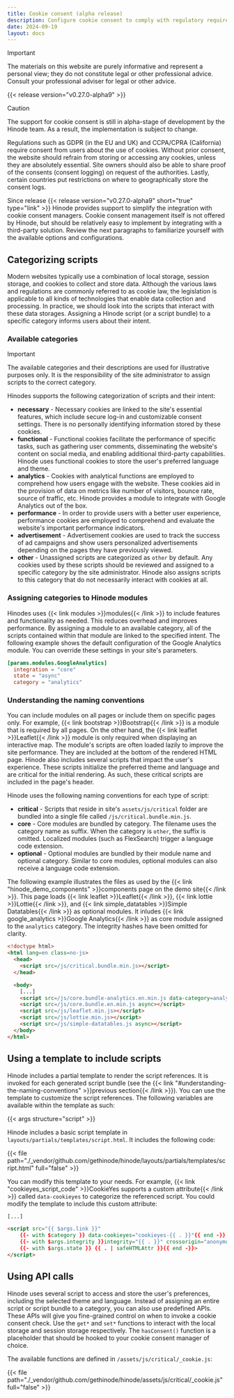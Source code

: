 ```yaml
---
title: Cookie consent (alpha release)
description: Configure cookie consent to comply with regulatory requirements.
date: 2024-09-19
layout: docs
---
```


> [!IMPORTANT]
> The materials on this website are purely informative and represent a personal view; they do not constitute legal or other professional advice. Consult your professional adviser for legal or other advice.

{{< release version="v0.27.0-alpha9" >}}

> [!CAUTION]
> The support for cookie consent is still in alpha-stage of development by the Hinode team. As a result, the implementation is subject to change.

Regulations such as GDPR (in the EU and UK) and CCPA/CPRA (California) require consent from users about the use of cookies. Without prior consent, the website should refrain from storing or accessing any cookies, unless they are absolutely essential. Site owners should also be able to share proof of the consents (consent logging) on request of the authorities. Lastly, certain countries put restrictions on where to geographically store the consent logs.

Since release {{< release version="v0.27.0-alpha9" short="true" type="link" >}} Hinode provides support to simplify the integration with cookie consent managers. Cookie consent management itself is not offered by Hinode, but should be relatively easy to implement by integrating with a third-party solution. Review the next paragraphs to familiarize yourself with the available options and configurations.

## Categorizing scripts

Modern websites typically use a combination of local storage, session storage, and cookies to collect and store data. Although the various laws and regulations are commonly referred to as cookie law, the legislation is applicable to all kinds of technologies that enable data collection and processing. In practice, we should look into the scripts that interact with these data storages. Assigning a Hinode script (or a script bundle) to a specific category informs users about their intent.

### Available categories

> [!IMPORTANT]
> The available categories and their descriptions are used for illustrative purposes only. It is the responsibility of the site administrator to assign scripts to the correct category.

Hinodes supports the following categorization of scripts and their intent:

- **necessary** - Necessary cookies are linked to the site's essential features, which include secure log-in and customizable consent settings. There is no personally identifying information stored by these cookies.
- **functional** - Functional cookies facilitate the performance of specific tasks, such as gathering user comments, disseminating the website's content on social media, and enabling additional third-party capabilities. Hinode uses functional cookies to store the user's preferred language and theme.
- **analytics** - Cookies with analytical functions are employed to comprehend how users engage with the website. These cookies aid in the provision of data on metrics like number of visitors, bounce rate, source of traffic, etc. Hinode provides a module to integrate with Google Analytics out of the box.
- **performance** - In order to provide users with a better user experience, performance cookies are employed to comprehend and evaluate the website's important performance indicators.
- **advertisement** - Advertisement cookies are used to track the success of ad campaigns and show users personalized advertisements depending on the pages they have previously viewed.
- **other** - Unassigned scripts are categorized as `other` by default. Any cookies used by these scripts should be reviewed and assigned to a specific category by the site administrator. Hinode also assigns scripts to this category that do not necessarily interact with cookies at all.

### Assigning categories to Hinode modules

Hinodes uses {{< link modules >}}modules{{< /link >}} to include features and functionality as needed. This reduces overhead and improves performance. By assigning a module to an available category, all of the scripts contained within that module are linked to the specified intent. The following example shows the default configuration of the Google Analytics module. You can override these settings in your site's parameters.

```toml
[params.modules.GoogleAnalytics]
  integration = "core"
  state = "async"
  category = "analytics"
```

### Understanding the naming conventions

You can include modules on all pages or include them on specific pages only. For example, {{< link bootstrap >}}Bootstrap{{< /link >}} is a module that is required by all pages. On the other hand, the {{< link leaflet >}}Leaflet{{< /link >}} module is only required when displaying an interactive map. The module's scripts are often loaded lazily to improve the site performance. They are included at the bottom of the rendered HTML page. Hinode also includes several scripts that impact the user's experience. These scripts initialize the preferred theme and language and are critical for the initial rendering. As such, these critical scripts are included in the page's header.

Hinode uses the following naming conventions for each type of script:

- **critical** - Scripts that reside in site's `assets/js/critical` folder are bundled into a single file called `/js/critical.bundle.min.js`.
- **core** - Core modules are bundled by category. The filename uses the category name as suffix. When the category is `other`, the suffix is omitted. Localized modules (such as FlexSearch) trigger a language code extension.
- **optional** - Optional modules are bundled by their module name and optional category. Similar to core modules, optional modules can also receive a language code extension.

The following example illustrates the files as used by the {{< link "hinode_demo_components" >}}components page on the demo site{{< /link >}}. This page loads {{< link leaflet >}}Leaflet{{< /link >}}, {{< link lottie >}}Lottie{{< /link >}}, and {{< link simple_datatables >}}Simple Datatables{{< /link >}} as optional modules. It inludes {{< link google_analytics >}}Google Analytics{{< /link >}} as core module assigned to the `analytics` category. The integrity hashes have been omitted for clarity.

```html
<!doctype html>
<html lang=en class=no-js>
  <head>
    <script src=/js/critical.bundle.min.js></script>
  </head>

  <body>
    [...]
    <script src=/js/core.bundle-analytics.en.min.js data-category=analytics async></script>
    <script src=/js/core.bundle.en.min.js async></script>
    <script src=/js/leaflet.min.js></script>
    <script src=/js/lottie.min.js></script>
    <script src=/js/simple-datatables.js async></script>
  </body>
</html>
```

## Using a template to include scripts

Hinode includes a partial template to render the script references. It is invoked for each generated script bundle (see the {{< link "#understanding-the-naming-conventions" >}}previous section{{< /link >}}). You can use the template to customize the script references. The following variables are available within the template as such:

{{< args structure="script" >}}

Hinode includes a basic script template in `layouts/partials/templates/script.html`. It includes the following code:

{{< file path="./_vendor/github.com/gethinode/hinode/layouts/partials/templates/script.html" full="false" >}}

You can modify this template to your needs. For example, {{< link "cookieyes_script_code" >}}CookieYes supports a custom attribute{{< /link >}} called `data-cookieyes` to categorize the referenced script. You could modify the template to include this custom attribute:

```html {hl_lines=[4]}
[...]

<script src="{{ $args.link }}"
    {{- with $category }} data-cookieyes="cookieyes-{{ . }}"{{ end -}}
    {{- with $args.integrity }}integrity="{{ . }}" crossorigin="anonymous"{{ end }}
    {{- with $args.state }} {{ . | safeHTMLAttr }}{{ end -}}>
</script>
```

## Using API calls

Hinode uses several script to access and store the user's preferences, including the selected theme and language. Instead of assigning an entire script or script bundle to a category, you can also use predefined APIs. These APIs will give you fine-grained control on when to invoke a cookie consent check. Use the `get*` and `set*` functions to interact with the local storage and session storage respectively. The `hasConsent()` function is a placeholder that should be hooked to your cookie consent manager of choice.

The available functions are defined in `/assets/js/critical/_cookie.js`:

{{< file path="./_vendor/github.com/gethinode/hinode/assets/js/critical/_cookie.js" full="false" >}}
